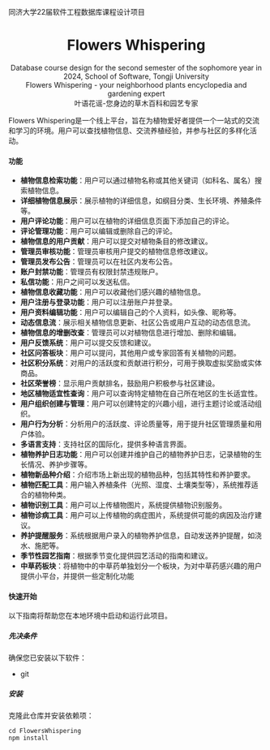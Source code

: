 同济大学22届软件工程数据库课程设计项目

<h1><center>Flowers Whispering</center></h1>

<center>Database course design for the second semester of the sophomore year in 2024, School of Software, Tongji University</center>

<center>Flowers Whispering - your neighborhood plants encyclopedia and gardening expert</center>

<center>叶语花谣-您身边的草木百科和园艺专家</center>


Flowers Whispering是一个线上平台，旨在为植物爱好者提供一个一站式的交流和学习的环境。用户可以查找植物信息、交流养植经验，并参与社区的多样化活动。

#### 功能 

- **植物信息检索功能**：用户可以通过植物名称或其他关键词（如科名、属名）搜索植物信息。
- **详细植物信息展示**：展示植物的详细信息，如纲目分类、生长环境、养殖条件等。
- **用户评论功能**：用户可以在植物的详细信息页面下添加自己的评论。
- **评论管理功能**：用户可以编辑或删除自己的评论。
- **植物信息的用户贡献**：用户可以提交对植物条目的修改建议。
- **管理员审核功能**：管理员审核用户提交的植物信息修改建议。
- **管理员发布公告**：管理员可以在社区内发布公告。
- **账户封禁功能**：管理员有权限封禁违规账户。
- **私信功能**：用户之间可以发送私信。
- **植物信息收藏功能**：用户可以收藏他们感兴趣的植物信息。
- **用户注册与登录功能**：用户可以注册账户并登录。
- **用户资料编辑功能**：用户可以编辑自己的个人资料，如头像、昵称等。
- **动态信息流**：展示相关植物信息更新、社区公告或用户互动的动态信息流。
- **植物信息的增删改查**：管理员可以对植物信息进行增加、删除和编辑。
- **用户反馈系统**：用户可以提交反馈和建议。
- **社区问答板块**：用户可以提问，其他用户或专家回答有关植物的问题。
- **社区积分系统**：对用户的活跃度和贡献进行积分，可用于换取虚拟奖励或实体商品。
- **社区荣誉榜**：显示用户贡献排名，鼓励用户积极参与社区建设。
- **地区植物适宜性查询**：用户可以查询特定植物在自己所在地区的生长适宜性。
- **用户组织创建与管理**：用户可以创建特定的兴趣小组，进行主题讨论或活动组织。
- **用户行为分析**：分析用户的活跃度、评论质量等，用于提升社区管理质量和用户体验。
- **多语言支持**：支持社区的国际化，提供多种语言界面。
- **植物养护日志功能**：用户可以创建并维护自己的植物养护日志，记录植物的生长情况、养护步骤等。
- **植物新品种介绍**：介绍市场上新出现的植物品种，包括其特性和养护要求。
- **植物匹配工具**：用户输入养植条件（光照、湿度、土壤类型等），系统推荐适合的植物种类。
- **植物识别工具**：用户可以上传植物图片，系统提供植物识别服务。
- **植物诊病工具**：用户可以上传植物的病症图片，系统提供可能的病因及治疗建议。
- **养护提醒服务**：系统根据用户录入的植物养护信息，自动发送养护提醒，如浇水、施肥等。
- **季节性园艺指南**：根据季节变化提供园艺活动的指南和建议。
- **中草药板块**：将植物中的中草药单独划分一个板块，为对中草药感兴趣的用户提供小平台，并提供一些定制化功能

#### 快速开始

以下指南将帮助您在本地环境中启动和运行此项目。 

##### 先决条件 

确保您已安装以下软件： 

- git

##### 安装

克隆此仓库并安装依赖项： 

```
cd FlowersWhispering
npm install
```



